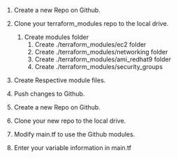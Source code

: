 1. Create a new Repo on Github.
2. Clone your terraform_modules repo to the local drive.
   1. Create modules folder
      1. Create ./terraform_modules/ec2 folder
      2. Create ./terraform_modules/networking folder
      3. Create ./terraform_modules/ami_redhat9 folder
      4. Create ./terraform_modules/security_groups
3. Create Respective module files.
4. Push changes to Github.
   
5. Create a new Repo on Github.
6. Clone your new repo to the local drive.
7. Modify main.tf to use the Github modules.
8. Enter your variable information in main.tf